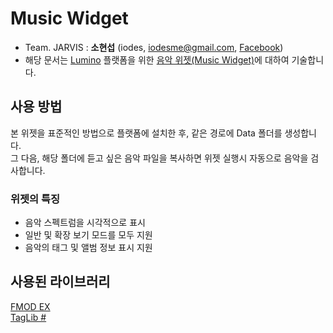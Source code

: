 # Music Widget
* Team. JARVIS : **소현섭** (iodes, [iodesme@gmail.com](mailTo:iodesme@gmail.com), [Facebook](https://www.facebook.com/profile.php?id=100009172387549))
* 해당 문서는 [Lumino](https://github.com/1step6thswmaestro/12) 플랫폼을 위한 [음악 위젯(Music Widget)](https://github.com/1step6thswmaestro/12/tree/master/widgets/music)에 대하여 기술합니다.

## 사용 방법
본 위젯을 표준적인 방법으로 플랫폼에 설치한 후, 같은 경로에 Data 폴더를 생성합니다.  
그 다음, 해당 폴더에 듣고 싶은 음악 파일을 복사하면 위젯 실행시 자동으로 음악을 검사합니다.

### 위젯의 특징
* 음악 스펙트럼을 시각적으로 표시
* 일반 및 확장 보기 모드를 모두 지원
* 음악의 태그 및 앨범 정보 표시 지원

## 사용된 라이브러리
[FMOD EX](http://www.fmod.org/)  
[TagLib #](https://www.nuget.org/packages/taglib/)
